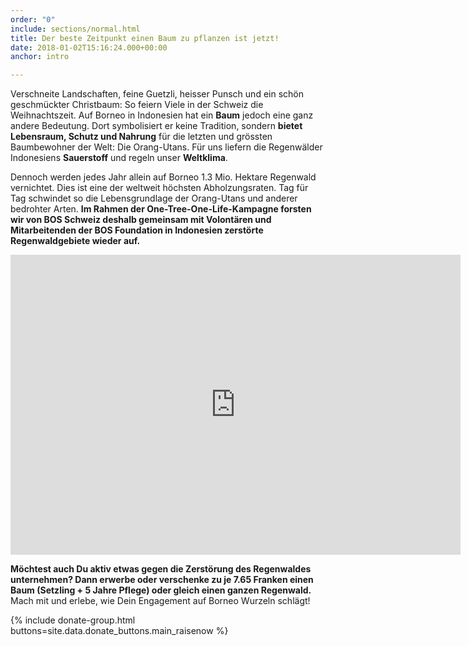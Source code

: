 ```yaml
---
order: "0"
include: sections/normal.html
title: Der beste Zeitpunkt einen Baum zu pflanzen ist jetzt!
date: 2018-01-02T15:16:24.000+00:00
anchor: intro

---
```

Verschneite Landschaften, feine Guetzli, heisser Punsch und ein schön geschmückter Christbaum: So feiern Viele in der Schweiz die Weihnachtszeit. Auf Borneo in Indonesien hat ein **Baum** jedoch eine ganz andere Bedeutung. Dort symbolisiert er keine Tradition, sondern **bietet Lebensraum, Schutz und Nahrung** für die letzten und grössten Baumbewohner der Welt: Die Orang-Utans. Für uns liefern die Regenwälder Indonesiens **Sauerstoff** und regeln unser **Weltklima**.

Dennoch werden jedes Jahr allein auf Borneo 1.3 Mio. Hektare Regenwald vernichtet. Dies ist eine der weltweit höchsten Abholzungsraten. Tag für Tag schwindet so die Lebensgrundlage der Orang-Utans und anderer bedrohter Arten. **Im Rahmen der One-Tree-One-Life-Kampagne forsten wir von BOS Schweiz deshalb gemeinsam mit Volontären und Mitarbeitenden der BOS Foundation in Indonesien zerstörte Regenwaldgebiete wieder auf.**

<div class="videoWrapper"> <iframe src="https://player.vimeo.com/video/245368582" width="720" height="480" frameborder="0" webkitallowfullscreen mozallowfullscreen allowfullscreen></iframe> </div>

**Möchtest auch Du aktiv etwas gegen die Zerstörung des Regenwaldes unternehmen? Dann erwerbe oder verschenke zu je 7.65 Franken einen Baum (Setzling + 5 Jahre Pflege) oder gleich einen ganzen Regenwald.** Mach mit und erlebe, wie Dein Engagement auf Borneo Wurzeln schlägt!

{% include donate-group.html buttons=site.data.donate_buttons.main_raisenow %}